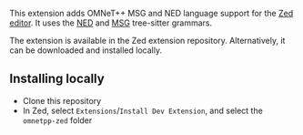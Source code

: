 This extension adds OMNeT++ MSG and NED language support for the [Zed editor](https://zed.dev/).
It uses the [NED](https://github.com/omnetpp/tree-sitter-ned) and [MSG](https://github.com/omnetpp/tree-sitter-msg) tree-sitter grammars.

The extension is available in the Zed extension repository.
Alternatively, it can be downloaded and installed locally.

Installing locally
------------------

- Clone this repository
- In Zed, select `Extensions`/`Install Dev Extension`, and select the `omnetpp-zed` folder
